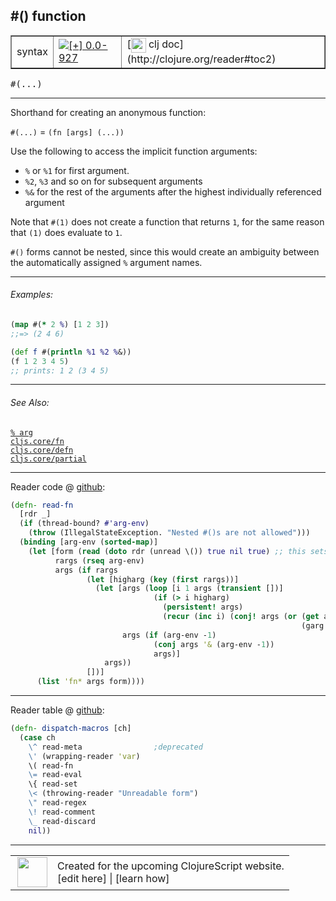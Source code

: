 ## #() function



 <table border="1">
<tr>
<td>syntax</td>
<td><a href="https://github.com/cljsinfo/cljs-api-docs/tree/0.0-927"><img valign="middle" alt="[+] 0.0-927" title="Added in 0.0-927" src="https://img.shields.io/badge/+-0.0--927-lightgrey.svg"></a> </td>
<td>
[<img height="24px" valign="middle" src="http://i.imgur.com/1GjPKvB.png"> clj doc](http://clojure.org/reader#toc2)
</td>
</tr>
</table>

<samp>#(...)</samp><br>

---


Shorthand for creating an anonymous function:

`#(...)` = `(fn [args] (...))`

Use the following to access the implicit function arguments:

- `%` or `%1` for first argument.
- `%2`, `%3` and so on for subsequent arguments
- `%&` for the rest of the arguments after the highest individually referenced argument

Note that `#(1)` does not create a function that returns `1`, for the same
reason that `(1)` does evaluate to `1`.

`#()` forms cannot be nested, since this would create an ambiguity between the
automatically assigned `%` argument names.

---

###### Examples:

```clj
(map #(* 2 %) [1 2 3])
;;=> (2 4 6)

(def f #(println %1 %2 %&))
(f 1 2 3 4 5)
;; prints: 1 2 (3 4 5)
```

---

###### See Also:

[`% arg`](syntax_arg.md)<br>
[`cljs.core/fn`](cljs.core_fn.md)<br>
[`cljs.core/defn`](cljs.core_defn.md)<br>
[`cljs.core/partial`](cljs.core_partial.md)<br>

---





Reader code @ [github](https://github.com/clojure/tools.reader/blob/tools.reader-0.8.3/src/main/clojure/clojure/tools/reader.clj#L359-L378):

```clj
(defn- read-fn
  [rdr _]
  (if (thread-bound? #'arg-env)
    (throw (IllegalStateException. "Nested #()s are not allowed")))
  (binding [arg-env (sorted-map)]
    (let [form (read (doto rdr (unread \()) true nil true) ;; this sets bindings
          rargs (rseq arg-env)
          args (if rargs
                 (let [higharg (key (first rargs))]
                   (let [args (loop [i 1 args (transient [])]
                                (if (> i higharg)
                                  (persistent! args)
                                  (recur (inc i) (conj! args (or (get arg-env i)
                                                                 (garg i))))))
                         args (if (arg-env -1)
                                (conj args '& (arg-env -1))
                                args)]
                     args))
                 [])]
      (list 'fn* args form))))
```

<!--
Repo - tag - source tree - lines:

 <pre>
tools.reader @ tools.reader-0.8.3
└── src
    └── main
        └── clojure
            └── clojure
                └── tools
                    └── <ins>[reader.clj:359-378](https://github.com/clojure/tools.reader/blob/tools.reader-0.8.3/src/main/clojure/clojure/tools/reader.clj#L359-L378)</ins>
</pre>
-->

---
Reader table @ [github](https://github.com/clojure/tools.reader/blob/tools.reader-0.8.3/src/main/clojure/clojure/tools/reader.clj#L599-L610):

```clj
(defn- dispatch-macros [ch]
  (case ch
    \^ read-meta                ;deprecated
    \' (wrapping-reader 'var)
    \( read-fn
    \= read-eval
    \{ read-set
    \< (throwing-reader "Unreadable form")
    \" read-regex
    \! read-comment
    \_ read-discard
    nil))
```

<!--
Repo - tag - source tree - lines:

 <pre>
tools.reader @ tools.reader-0.8.3
└── src
    └── main
        └── clojure
            └── clojure
                └── tools
                    └── <ins>[reader.clj:599-610](https://github.com/clojure/tools.reader/blob/tools.reader-0.8.3/src/main/clojure/clojure/tools/reader.clj#L599-L610)</ins>
</pre>
-->

---



 <table>
<tr><td>
<img valign="middle" align="right" width="48px" src="http://i.imgur.com/Hi20huC.png">
</td><td>
Created for the upcoming ClojureScript website.<br>
[edit here] | [learn how]
</td></tr></table>

[edit here]:https://github.com/cljsinfo/cljs-api-docs/blob/master/cljsdoc/syntax_function.cljsdoc
[learn how]:https://github.com/cljsinfo/cljs-api-docs/wiki/cljsdoc-files

<!--

This information was too distracting to show to readers, but I'll leave it
commented here since it is helpful to:

- pretty-print the data used to generate this document
- and show how to retrieve that data



The API data for this symbol:

```clj
{:description "Shorthand for creating an anonymous function:\n\n`#(...)` = `(fn [args] (...))`\n\nUse the following to access the implicit function arguments:\n\n- `%` or `%1` for first argument.\n- `%2`, `%3` and so on for subsequent arguments\n- `%&` for the rest of the arguments after the highest individually referenced argument\n\nNote that `#(1)` does not create a function that returns `1`, for the same\nreason that `(1)` does evaluate to `1`.\n\n`#()` forms cannot be nested, since this would create an ambiguity between the\nautomatically assigned `%` argument names.",
 :ns "syntax",
 :name "function",
 :history [["+" "0.0-927"]],
 :type "syntax",
 :related ["syntax/arg"
           "cljs.core/fn"
           "cljs.core/defn"
           "cljs.core/partial"],
 :full-name-encode "syntax_function",
 :extra-sources ({:code "(defn- read-fn\n  [rdr _]\n  (if (thread-bound? #'arg-env)\n    (throw (IllegalStateException. \"Nested #()s are not allowed\")))\n  (binding [arg-env (sorted-map)]\n    (let [form (read (doto rdr (unread \\()) true nil true) ;; this sets bindings\n          rargs (rseq arg-env)\n          args (if rargs\n                 (let [higharg (key (first rargs))]\n                   (let [args (loop [i 1 args (transient [])]\n                                (if (> i higharg)\n                                  (persistent! args)\n                                  (recur (inc i) (conj! args (or (get arg-env i)\n                                                                 (garg i))))))\n                         args (if (arg-env -1)\n                                (conj args '& (arg-env -1))\n                                args)]\n                     args))\n                 [])]\n      (list 'fn* args form))))",
                  :title "Reader code",
                  :repo "tools.reader",
                  :tag "tools.reader-0.8.3",
                  :filename "src/main/clojure/clojure/tools/reader.clj",
                  :lines [359 378]}
                 {:code "(defn- dispatch-macros [ch]\n  (case ch\n    \\^ read-meta                ;deprecated\n    \\' (wrapping-reader 'var)\n    \\( read-fn\n    \\= read-eval\n    \\{ read-set\n    \\< (throwing-reader \"Unreadable form\")\n    \\\" read-regex\n    \\! read-comment\n    \\_ read-discard\n    nil))",
                  :title "Reader table",
                  :repo "tools.reader",
                  :tag "tools.reader-0.8.3",
                  :filename "src/main/clojure/clojure/tools/reader.clj",
                  :lines [599 610]}),
 :usage ["#(...)"],
 :examples [{:id "6a87de",
             :content "```clj\n(map #(* 2 %) [1 2 3])\n;;=> (2 4 6)\n\n(def f #(println %1 %2 %&))\n(f 1 2 3 4 5)\n;; prints: 1 2 (3 4 5)\n```"}],
 :full-name "syntax/function",
 :display "#() function",
 :clj-doc "http://clojure.org/reader#toc2"}

```

Retrieve the API data for this symbol:

```clj
;; from Clojure REPL
(require '[clojure.edn :as edn])
(-> (slurp "https://raw.githubusercontent.com/cljsinfo/cljs-api-docs/catalog/cljs-api.edn")
    (edn/read-string)
    (get-in [:symbols "syntax/function"]))
```

-->

